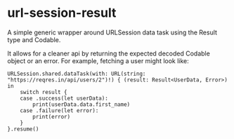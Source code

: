 # url-session-result
A simple generic wrapper around URLSession data task using the Result type and Codable.

It allows for a cleaner api by returning the expected decoded Codable object or an error. For example, fetching a user might look like:

```
URLSession.shared.dataTask(with: URL(string: "https://reqres.in/api/users/2")!) { (result: Result<UserData, Error>) in
    switch result {
    case .success(let userData):
        print(userData.data.first_name)
    case .failure(let error):
        print(error)
    }
}.resume()
```
